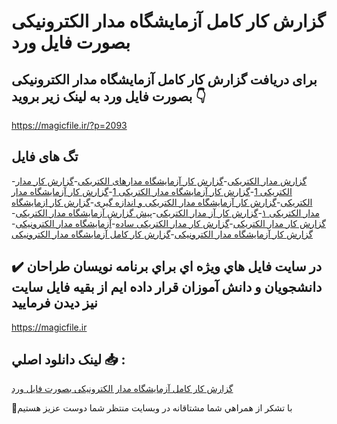 # گزارش کار کامل آزمایشگاه مدار الکترونیکی بصورت فایل ورد

## برای دریافت گزارش کار کامل آزمایشگاه مدار الکترونیکی بصورت فایل ورد به لینک زیر بروید 👇

https://magicfile.ir/?p=2093

## تگ های فایل

-[گزارش مدار الکتریکی](https://magicfile.ir/product/%da%af%d8%b2%d8%a7%d8%b1%d8%b4-%da%a9%d8%a7%d8%b1-%da%a9%d8%a7%d9%85%d9%84-%d8%a2%d8%b2%d9%85%d8%a7%d9%8a%d8%b4%da%af%d8%a7%d9%87-%d9%85%d8%af%d8%a7%d8%b1-%d8%a7%d9%84%da%a9%d8%aa%d8%b1%d9%88%d9%86%d9%8a%da%a9%d9%8a/)-[گزارش کار آزمایشگاه مدارهای الکتریکی](https://magicfile.ir/product/%da%af%d8%b2%d8%a7%d8%b1%d8%b4-%da%a9%d8%a7%d8%b1-%da%a9%d8%a7%d9%85%d9%84-%d8%a2%d8%b2%d9%85%d8%a7%d9%8a%d8%b4%da%af%d8%a7%d9%87-%d9%85%d8%af%d8%a7%d8%b1-%d8%a7%d9%84%da%a9%d8%aa%d8%b1%d9%88%d9%86%d9%8a%da%a9%d9%8a/)-[گزارش کار مدار الکتریکی 1](https://magicfile.ir/product/%da%af%d8%b2%d8%a7%d8%b1%d8%b4-%da%a9%d8%a7%d8%b1-%da%a9%d8%a7%d9%85%d9%84-%d8%a2%d8%b2%d9%85%d8%a7%d9%8a%d8%b4%da%af%d8%a7%d9%87-%d9%85%d8%af%d8%a7%d8%b1-%d8%a7%d9%84%da%a9%d8%aa%d8%b1%d9%88%d9%86%d9%8a%da%a9%d9%8a/)-[گزارش کار آزمایشگاه مدار الکتریکی 1](https://magicfile.ir/product/%da%af%d8%b2%d8%a7%d8%b1%d8%b4-%da%a9%d8%a7%d8%b1-%da%a9%d8%a7%d9%85%d9%84-%d8%a2%d8%b2%d9%85%d8%a7%d9%8a%d8%b4%da%af%d8%a7%d9%87-%d9%85%d8%af%d8%a7%d8%b1-%d8%a7%d9%84%da%a9%d8%aa%d8%b1%d9%88%d9%86%d9%8a%da%a9%d9%8a/)-[گزارش کار آزمایشگاه مدار الکتریکی](https://magicfile.ir/product/%da%af%d8%b2%d8%a7%d8%b1%d8%b4-%da%a9%d8%a7%d8%b1-%da%a9%d8%a7%d9%85%d9%84-%d8%a2%d8%b2%d9%85%d8%a7%d9%8a%d8%b4%da%af%d8%a7%d9%87-%d9%85%d8%af%d8%a7%d8%b1-%d8%a7%d9%84%da%a9%d8%aa%d8%b1%d9%88%d9%86%d9%8a%da%a9%d9%8a/)-[گزارش کار آزمایشگاه مدار الکتریکی و اندازه گیری](https://magicfile.ir/product/%da%af%d8%b2%d8%a7%d8%b1%d8%b4-%da%a9%d8%a7%d8%b1-%da%a9%d8%a7%d9%85%d9%84-%d8%a2%d8%b2%d9%85%d8%a7%d9%8a%d8%b4%da%af%d8%a7%d9%87-%d9%85%d8%af%d8%a7%d8%b1-%d8%a7%d9%84%da%a9%d8%aa%d8%b1%d9%88%d9%86%d9%8a%da%a9%d9%8a/)-[گزارش کار ازمایشگاه مدار الکتریکی ۱](https://magicfile.ir/product/%da%af%d8%b2%d8%a7%d8%b1%d8%b4-%da%a9%d8%a7%d8%b1-%da%a9%d8%a7%d9%85%d9%84-%d8%a2%d8%b2%d9%85%d8%a7%d9%8a%d8%b4%da%af%d8%a7%d9%87-%d9%85%d8%af%d8%a7%d8%b1-%d8%a7%d9%84%da%a9%d8%aa%d8%b1%d9%88%d9%86%d9%8a%da%a9%d9%8a/)-[گزارش کار آز مدار الکتریکی](https://magicfile.ir/product/%da%af%d8%b2%d8%a7%d8%b1%d8%b4-%da%a9%d8%a7%d8%b1-%da%a9%d8%a7%d9%85%d9%84-%d8%a2%d8%b2%d9%85%d8%a7%d9%8a%d8%b4%da%af%d8%a7%d9%87-%d9%85%d8%af%d8%a7%d8%b1-%d8%a7%d9%84%da%a9%d8%aa%d8%b1%d9%88%d9%86%d9%8a%da%a9%d9%8a/)-[پیش گزارش آزمایشگاه مدار الکتریکی](https://magicfile.ir/product/%da%af%d8%b2%d8%a7%d8%b1%d8%b4-%da%a9%d8%a7%d8%b1-%da%a9%d8%a7%d9%85%d9%84-%d8%a2%d8%b2%d9%85%d8%a7%d9%8a%d8%b4%da%af%d8%a7%d9%87-%d9%85%d8%af%d8%a7%d8%b1-%d8%a7%d9%84%da%a9%d8%aa%d8%b1%d9%88%d9%86%d9%8a%da%a9%d9%8a/)-[گزارش کار مدار الکتریکی](https://magicfile.ir/product/%da%af%d8%b2%d8%a7%d8%b1%d8%b4-%da%a9%d8%a7%d8%b1-%da%a9%d8%a7%d9%85%d9%84-%d8%a2%d8%b2%d9%85%d8%a7%d9%8a%d8%b4%da%af%d8%a7%d9%87-%d9%85%d8%af%d8%a7%d8%b1-%d8%a7%d9%84%da%a9%d8%aa%d8%b1%d9%88%d9%86%d9%8a%da%a9%d9%8a/)-[گزارش کار مدار الکتریکی ساده](https://magicfile.ir/product/%da%af%d8%b2%d8%a7%d8%b1%d8%b4-%da%a9%d8%a7%d8%b1-%da%a9%d8%a7%d9%85%d9%84-%d8%a2%d8%b2%d9%85%d8%a7%d9%8a%d8%b4%da%af%d8%a7%d9%87-%d9%85%d8%af%d8%a7%d8%b1-%d8%a7%d9%84%da%a9%d8%aa%d8%b1%d9%88%d9%86%d9%8a%da%a9%d9%8a/)-[آزمایشگاه مدار الکترونیکی](https://magicfile.ir/product/%da%af%d8%b2%d8%a7%d8%b1%d8%b4-%da%a9%d8%a7%d8%b1-%da%a9%d8%a7%d9%85%d9%84-%d8%a2%d8%b2%d9%85%d8%a7%d9%8a%d8%b4%da%af%d8%a7%d9%87-%d9%85%d8%af%d8%a7%d8%b1-%d8%a7%d9%84%da%a9%d8%aa%d8%b1%d9%88%d9%86%d9%8a%da%a9%d9%8a/)-[گزارش کار آزمایشگاه مدار الکترونیکی](https://magicfile.ir/product/%da%af%d8%b2%d8%a7%d8%b1%d8%b4-%da%a9%d8%a7%d8%b1-%da%a9%d8%a7%d9%85%d9%84-%d8%a2%d8%b2%d9%85%d8%a7%d9%8a%d8%b4%da%af%d8%a7%d9%87-%d9%85%d8%af%d8%a7%d8%b1-%d8%a7%d9%84%da%a9%d8%aa%d8%b1%d9%88%d9%86%d9%8a%da%a9%d9%8a/)-[گزارش کار کامل آزمایشگاه مدار الکترونیکی](https://magicfile.ir/product/%da%af%d8%b2%d8%a7%d8%b1%d8%b4-%da%a9%d8%a7%d8%b1-%da%a9%d8%a7%d9%85%d9%84-%d8%a2%d8%b2%d9%85%d8%a7%d9%8a%d8%b4%da%af%d8%a7%d9%87-%d9%85%d8%af%d8%a7%d8%b1-%d8%a7%d9%84%da%a9%d8%aa%d8%b1%d9%88%d9%86%d9%8a%da%a9%d9%8a/)

## ✔️ در سايت فايل هاي ويژه اي براي برنامه نويسان طراحان دانشجويان و دانش آموزان قرار داده ايم از بقيه فايل سايت نيز ديدن فرماييد

https://magicfile.ir


## لينک دانلود اصلي 📥 :

[گزارش کار کامل آزمایشگاه مدار الکترونیکی بصورت فایل ورد](https://magicfile.ir/product/%da%af%d8%b2%d8%a7%d8%b1%d8%b4-%da%a9%d8%a7%d8%b1-%da%a9%d8%a7%d9%85%d9%84-%d8%a2%d8%b2%d9%85%d8%a7%d9%8a%d8%b4%da%af%d8%a7%d9%87-%d9%85%d8%af%d8%a7%d8%b1-%d8%a7%d9%84%da%a9%d8%aa%d8%b1%d9%88%d9%86%d9%8a%da%a9%d9%8a/) 


🙏با تشکر از همراهي شما مشتاقانه در وبسایت منتظر شما دوست عزیز هستیم


